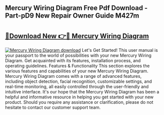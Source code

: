 ## Mercury Wiring Diagram Free Pdf Download - Part-pD9 New Repair Owner Guide M427m

# <h2><a href="http://dflkvc.blite.top/?on=Mercury+Wiring+Diagram">🔗Download New 👉🔴 Mercury Wiring Diagram</a></h2>

[![Mercury Wiring Diagram download](https://i.imgur.com/lujVjoI.png)](http://dflkvc.blite.top/?on=Mercury+Wiring+Diagram)
Let's Get Started! This user manual is your passport to the world of possibilities with your new Mercury Wiring Diagram. Get acquainted with its features, installation process, and operating guidelines. Features & Functionality This section explores the various features and capabilities of your new Mercury Wiring Diagram. Mercury Wiring Diagram comes with a range of advanced features, including object detection, facial recognition, customizable settings, and real-time monitoring, all easily controlled through the user-friendly and intuitive interface. It's our hope that the Mercury Wiring Diagram has been a helpful and informative resource in helping you get started with your new product. Should you require any assistance or clarification, please do not hesitate to contact our customer support team.
